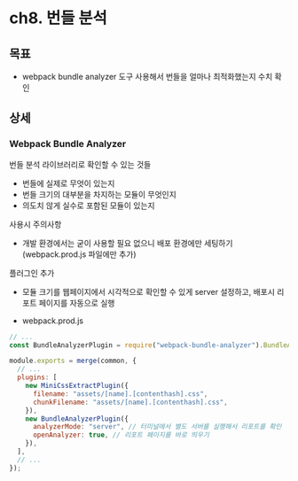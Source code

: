 # ch8. 번들 분석

## 목표

- webpack bundle analyzer 도구 사용해서 번들을 얼마나 최적화했는지 수치 확인

## 상세

### Webpack Bundle Analyzer

번들 분석 라이브러리로 확인할 수 있는 것들

- 번들에 실제로 무엇이 있는지
- 번들 크기의 대부분을 차지하는 모듈이 무엇인지
- 의도치 않게 실수로 포함된 모듈이 있는지

사용시 주의사항

- 개발 환경에서는 굳이 사용할 필요 없으니 배포 환경에만 세팅하기 (webpack.prod.js 파일에만 추가)

플러그인 추가

- 모듈 크기를 웹페이지에서 시각적으로 확인할 수 있게 server 설정하고, 배포시 리포트 페이지를 자동으로 실행

- webpack.prod.js

```js
// ...
const BundleAnalyzerPlugin = require("webpack-bundle-analyzer").BundleAnalyzerPlugin;

module.exports = merge(common, {
  // ...
  plugins: [
    new MiniCssExtractPlugin({
      filename: "assets/[name].[contenthash].css",
      chunkFilename: "assets/[name].[contenthash].css",
    }),
    new BundleAnalyzerPlugin({
      analyzerMode: "server", // 터미널에서 별도 서버를 실행해서 리포트를 확인
      openAnalyzer: true, // 리포트 페이지를 바로 띄우기
    }),
  ],
  // ...
});
```
